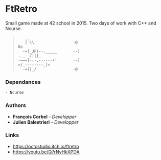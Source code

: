 # FtRetro

Small game made at 42 school in 2015. Two days of work with C++ and Ncurse.

> ```
>    __                                                                                                        
>    | \\                 -@                                                               0o 
>   -=[_JF)--._____       --)                                                        .__--/||}_ 
> -===[---,------+'       --)                                                      =/_--------_]<  
>   -=[|_/                -@
> ```

### Dependances
	- Ncurse
  
### Authors

* **François Corbel** - *Developper*
* **Julien Balestrieri** - *Developper*

### Links

- https://octostudio.itch.io/ftretro
- https://youtu.be/Q7rNyHkXPDA
